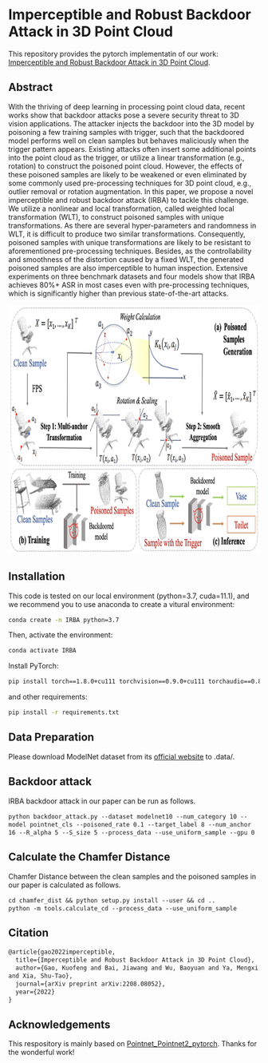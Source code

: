 # Imperceptible and Robust Backdoor Attack in 3D Point Cloud
This repository provides the pytorch implementatin of our work: [Imperceptible and Robust Backdoor Attack in 3D Point Cloud](https://arxiv.org/abs/2208.08052).

## Abstract

With the thriving of deep learning in processing point cloud data, recent works show that backdoor attacks pose a severe security threat to 3D vision applications. The attacker injects the backdoor into the 3D model by poisoning a few training samples with trigger, such that the backdoored model performs well on clean samples but behaves maliciously when the trigger pattern appears. Existing attacks often insert some additional points into the point cloud as the trigger, or utilize a linear transformation (e.g., rotation) to construct the poisoned point cloud. However, the effects of these poisoned samples are likely to be weakened or even eliminated by some commonly used pre-processing techniques for 3D point cloud, e.g., outlier removal or rotation augmentation. In this paper, we propose a novel imperceptible and robust backdoor attack (IRBA) to tackle this challenge. We utilize a nonlinear and local transformation, called weighted local transformation (WLT), to construct poisoned samples with unique transformations. As there are several hyper-parameters and randomness in WLT, it is difficult to produce two similar transformations. Consequently, poisoned samples with unique transformations are likely to be resistant to aforementioned pre-processing techniques. Besides, as the controllability and smoothness of the distortion caused by a fixed WLT, the generated poisoned samples are also imperceptible to human inspection. Extensive experiments on three benchmark datasets and four models show that IRBA achieves 80%+ ASR in most cases even with pre-processing techniques, which is significantly higher than previous state-of-the-art attacks.

<div align=center>
<img src="assets/pipeline_IRBA.png" width="800" height="500" alt="Pipeline of IRBA"/><br/>
</div>

## Installation

This code is tested on our local environment (python=3.7, cuda=11.1), and we recommend you to use anaconda to create a vitural environment:

```bash
conda create -n IRBA python=3.7
```
Then, activate the environment:
```bash
conda activate IRBA
```

Install PyTorch:

```bash
pip install torch==1.8.0+cu111 torchvision==0.9.0+cu111 torchaudio==0.8.0 -f https://download.pytorch.org/whl/torch_stable.html
```
and other  requirements:
```bash
pip install -r requirements.txt
```

## Data Preparation

Please download ModelNet dataset from its [official
website](http://modelnet.cs.princeton.edu/ModelNet40.zip) to .data/.

## Backdoor attack

IRBA backdoor attack in our paper can be run as follows. 

```shell
python backdoor_attack.py --dataset modelnet10 --num_category 10 --model pointnet_cls --poisoned_rate 0.1 --target_label 8 --num_anchor 16 --R_alpha 5 --S_size 5 --process_data --use_uniform_sample --gpu 0
```

## Calculate the Chamfer Distance

Chamfer Distance between the clean samples and the poisoned samples in our paper is calculated as follows. 

```shell
cd chamfer_dist && python setup.py install --user && cd ..
python -m tools.calculate_cd --process_data --use_uniform_sample
```

## Citation

```
@article{gao2022imperceptible,
  title={Imperceptible and Robust Backdoor Attack in 3D Point Cloud},
  author={Gao, Kuofeng and Bai, Jiawang and Wu, Baoyuan and Ya, Mengxi and Xia, Shu-Tao},
  journal={arXiv preprint arXiv:2208.08052},
  year={2022}
}
```

## Acknowledgements

This respository is mainly based on [Pointnet_Pointnet2_pytorch](https://github.com/yanx27/Pointnet_Pointnet2_pytorch). Thanks for the wonderful work!

